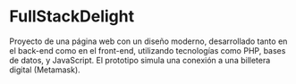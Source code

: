 # FullStackDelight
Proyecto de una página web con un diseño moderno, desarrollado tanto en el back-end como en el front-end, utilizando tecnologías como PHP, bases de datos, y JavaScript. El prototipo simula una conexión a una billetera digital (Metamask).
